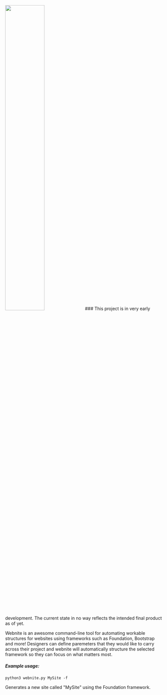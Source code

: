 <img src="https://raw.github.com/averyre/webnite/master/logo.png" width="50%" height="50%" />
### This project is in very early development. The current state in no way reflects the intended final product as of yet.

Webnite is an awesome command-line tool for automating workable structures for websites using frameworks such as Foundation, Bootstrap and more! Designers can define paremeters that they would like to carry across their project and webnite will automatically structure the selected framework so they can focus on what matters most.


##### Example usage:
```python3 webnite.py MySite -f```

Generates a new site called "MySite" using the Foundation framework.
